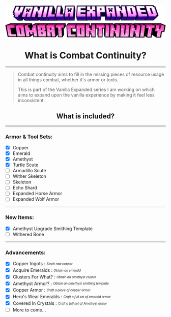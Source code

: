 <div align="center">
  <img align="center" src="./combat_continunity.png" alt="Vanilla Expanded x Combat Continuity Logo"/>
</div>

# <h1 align="center"> What is Combat Continuity? </h1>

---

>Combat continuity aims to fill in the missing pieces of resource usage in all things combat, whether it's armor or tools.
> 
> This is part of the Vanilla Expanded series I am working on which aims to expand upon the vanilla experience by making it feel less inconsistent.

<h2 align="center"> What is included? </h2>

---

### Armor & Tool Sets:
- [x] Copper
- [x] Emerald
- [x] Amethyst
- [x] Turtle Scute
- [ ] Armadillo Scute
- [ ] Wither Skeleton 
- [ ] Skeleton
- [ ] Echo Shard
- [ ] Expanded Horse Armor
- [ ] Expanded Wolf Armor

---

### New Items:
- [x] Amethyst Upgrade Smithing Template
- [ ] Withered Bone

---

### Advancements:
- [x] Copper Ingots : *<sub><sup> Smelt raw copper</sup></sub>*
- [x] Acquire Emeralds : *<sub><sup> Obtain an emerald</sup></sub>*
- [x] Clusters For What? : *<sub><sup> Obtain an amethyst cluster</sup></sub>*
- [x] Amethyst Armor? : *<sub><sup> Obtain an amethyst smithing template</sup></sub>*
- [x] Copper Armor : *<sub><sup> Craft a piece of copper armor</sup></sub>*
- [x] Hero's Wear Emeralds : *<sub><sup> Craft a full set of emerald armor</sup></sub>*
- [x] Covered In Crystals : *<sub><sup> Craft a full set of Amethyst armor</sup></sub>*
- [ ] More to come...
